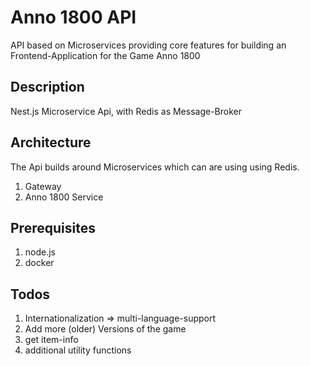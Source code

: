 # Anno 1800 API

API based on Microservices providing core features for building an Frontend-Application for the Game Anno 1800

## Description

Nest.js Microservice Api, with Redis as Message-Broker

## Architecture

The Api builds around Microservices which can are using using Redis.

1. Gateway
1. Anno 1800 Service

## Prerequisites

1. node.js
2. docker

## Todos

1. Internationalization => multi-language-support
1. Add more (older) Versions of the game
1. get item-info
1. additional utility functions
